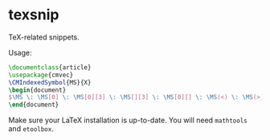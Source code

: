 texsnip
=======

TeX-related snippets.

Usage:

```latex
\documentclass{article}
\usepackage{cmvec}
\CMIndexedSymbol{MS}{X}
\begin{document}
$\MS \: \MS[0] \: \MS[0][3] \: \MS[][3] \: \MS[0][] \: \MS(<) \: \MS(>)[0] \: \MS(<>)[0][3]$
\end{document}
```

Make sure your LaTeX installation is up-to-date. You will need `mathtools` and `etoolbox`.
